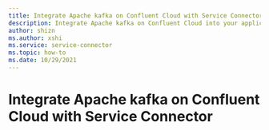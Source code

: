 ```yaml
---
title: Integrate Apache kafka on Confluent Cloud with Service Connector
description: Integrate Apache kafka on Confluent Cloud into your application with Service Connector
author: shizn
ms.author: xshi
ms.service: service-connector
ms.topic: how-to 
ms.date: 10/29/2021
---
```


# Integrate Apache kafka on Confluent Cloud with Service Connector